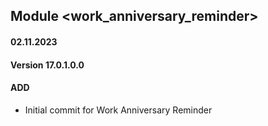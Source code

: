 ## Module <work_anniversary_reminder>

#### 02.11.2023
#### Version 17.0.1.0.0
#### ADD

- Initial commit for Work Anniversary Reminder
